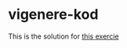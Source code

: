 # vigenere-kod
This is the solution for [this exercie](https://loma.info.hu/index.php/programozas/programozas-feladatok/112-12-feladat)
